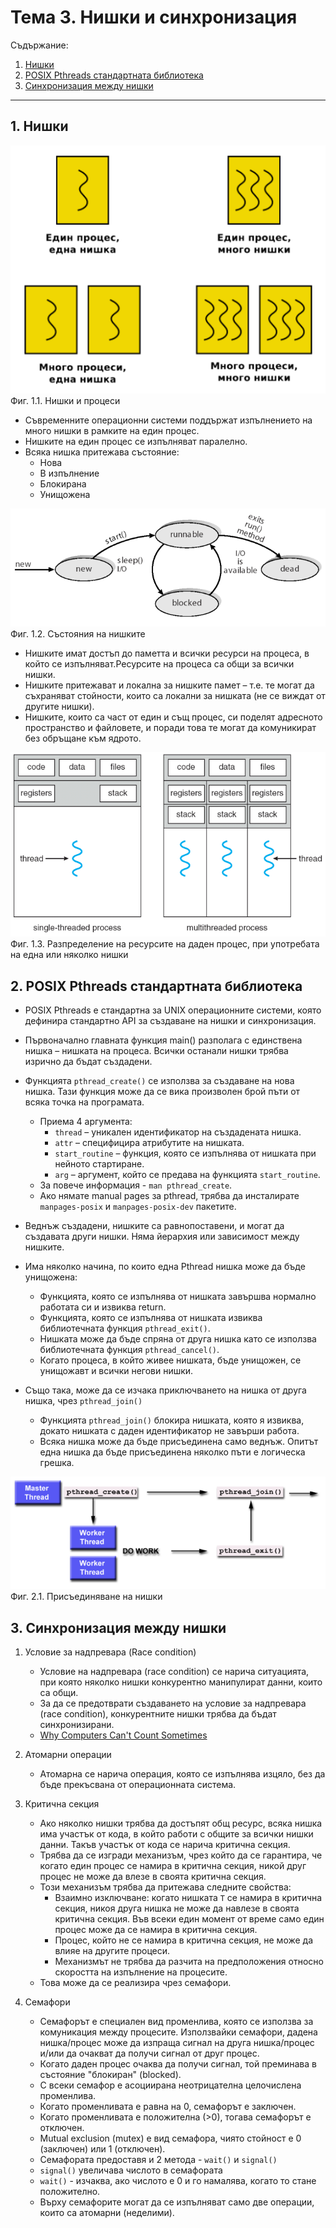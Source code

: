 # Тема 3. Нишки и синхронизация

Съдържание:

1. [Нишки](#1-нишки)
2. [POSIX Pthreads стандартната библиотека](#2-posix-pthreads-стандартната-библиотека)
3. [Синхронизация между нишки](#3-синхронизация-между-нишки)
---

## 1. Нишки
![Нишки и процеси](./assets/threads-and-processes.png)<br>
Фиг. 1.1. Нишки и процеси

- Съвременните операционни системи поддържат изпълнението на много нишки в рамките на един процес.
- Нишките на един процес се изпълняват паралелно.
- Всяка нишка притежава състояние:
    - Нова
    - В изпълнение
    - Блокирана
    - Унищожена

![Състояния на нишките](./assets/thread-states.png)<br>
Фиг. 1.2. Състояния на нишките

- Нишките имат достъп до паметта и всички ресурси на процеса, в който се изпълняват.Ресурсите на процеса са общи за всички нишки.
- Нишките притежават и локална за нишките памет – т.е. те могат да съхраняват стойности, които са локални за нишката (не се виждат от другите нишки).
- Нишките, които са част от един и същ процес, си поделят адресното пространство и файловете, и поради това те могат да комуникират без обръщане към ядрото.

![Разпределение на ресурсите на даден процес, при употребата на една или няколко нишки](./assets/thread-resources.png)<br>
Фиг. 1.3. Разпределение на ресурсите на даден процес, при употребата на една или няколко нишки

## 2. POSIX Pthreads стандартната библиотека
- POSIX Pthreads е стандартна за UNIX операционните системи, която дефинира стандартно API за създаване на нишки и синхронизация.
- Първоначално главната функция main() разполага с единствена нишка – нишката на процеса. Всички останали нишки трябва изрично да бъдат създадени.
- Функцията `pthread_create()` се използва за създаване на нова нишка. Тази функция може да се вика произволен брой пъти от всяка точка на програмата.
    - Приема 4 аргумента:
        - `thread` – уникален идентификатор на създадената нишка.
        - `attr` – специфицира атрибутите на нишката.
        - `start_routine` – функция, която се изпълнява от нишката при нейното стартиране.
        - `arg` – аргумент, който се предава на функцията `start_routine`.
    - За повече информация - `man pthread_create`.
    - Ако нямате manual pages за pthread, трябва да инсталирате `manpages-posix` и `manpages-posix-dev` пакетите.
- Веднъж създадени, нишките са равнопоставени, и могат да създавата други нишки. Няма йерархия или зависимост между нишките.

- Има няколко начина, по които една Pthread нишка може да бъде унищожена:
    - Функцията, която се изпълнява от нишката завършва нормално работата си и извиква return.
    - Функцията, която се изпълнява от нишката извиква библиотечната функция `pthread_exit()`.
    - Нишката може да бъде спряна от друга нишка като се използва библиотечната функция `pthread_cancel()`.
    - Когато процеса, в който живее нишката, бъде унищожен, се унищожавт и всички негови нишки.

- Също така, може да се изчака приключването на нишка от друга нишка, чрез `pthread_join()`
    - Функцията `pthread_join()` блокира нишката, която я извиква, докато нишката с даден идентификатор не завърши работа.
    - Всяка нишка може да бъде присъединена само веднъж. Опитът една нишка да бъде присъединена няколко пъти е логическа грешка.


![Присъединяване на нишки](./assets/thread-join.png)<br>
Фиг. 2.1. Присъединяване на нишки


## 3. Синхронизация между нишки

1. Условие за надпревара (Race condition)
    - Условие на надпревара (race condition) се нарича ситуацията, при която няколко нишки конкурентно манипулират данни, които са общи.
    - За да се предотврати създаването на условие за надпревара (race condition), конкурентните нишки трябва да бъдат синхронизирани.
    - [Why Computers Can't Count Sometimes](https://youtu.be/RY_2gElt3SA)

2. Атомарни операции
    - Атомарна се нарича операция, която се изпълнява изцяло, без да бъде прекъсвана от операционната система.

3. Критична секция
    - Ако няколко нишки трябва да достъпят общ ресурс, всяка нишка има участък от кода, в който работи с общите за всички нишки данни. Такъв участък от кода се нарича критична секция.
    - Трябва да се изгради механизъм, чрез който да се гарантира, че когато един процес се намира в критична секция, никой друг процес не може да влезе в своята критична секция.
    - Този механизъм трябва да притежава следните свойства:
        - Взаимно изключване: когато нишката `T` се намира в критична секция, никоя друга нишка не може да навлезе в своята критична секция. Във всеки един момент от време само един процес може да се намира в критична секция.
        - Процес, който не се намира в критична секция, не може да влияе на другите процеси.
        - Механизмът не трябва да разчита на предположения относно скоростта на изпълнение на процесите.
    - Това може да се реализира чрез семафори.

4. Семафори
    - Семафорът е специален вид променлива, която се използва за комуникация между процесите. Използвайки семафори, дадена нишка/процес може да изпраща сигнал на друга нишка/процес и/или да очакват да получи сигнал от друг процес.
    - Когато даден процес очаква да получи сигнал, той преминава в състояние "блокиран" (blocked).
    - С всеки семафор е асоциирана неотрицателна целочислена променлива.
    - Когато променливата е равна на 0, семафорът е заключен.
    - Когато променливата е положителна (>0), тогава семафорът е отключен.
    - Mutual exclusion (mutex) е вид семафора, чиято стойност е 0 (заключен) или 1 (отключен).
    - Семафората предоставя и 2 метода - `wait()` и `signal()`
    - `signal()` увеличава числото в семафората
    - `wait()` - изчаква, ако числото е 0 и го намалява, когато то стане положително.
    - Върху семафорите могат да се изпълняват само две операции, които са атомарни (неделими).

<!--Add info about named and unnamed semaphores and pthread_mutexes->